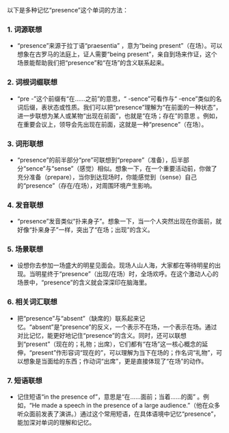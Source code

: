 以下是多种记忆“presence”这个单词的方法：

### 1. 词源联想
 - “presence”来源于拉丁语“praesentia” ，意为“being present”（在场）。可以想象在古罗马的法庭上，证人需要“being present”，亲自到场来作证，这个场景能帮助我们把“presence”和“在场”的含义联系起来。

### 2. 词根词缀联想
 - “pre -”这个前缀有“在……之前”的意思，“ -sence”可看作与“ -ence”类似的名词后缀，表状态或性质。我们可以把“presence”理解为“在前面的一种状态”，进一步联想为某人或某物“出现在前面”，也就是“在场；存在”的意思 。例如，在重要会议上，领导会先出现在前面，这就是一种“presence”（在场）。

### 3. 词形联想
 - “presence”的前半部分“pre”可联想到“prepare”（准备），后半部分“sence”与“sense”（感觉）相似。想象一下，在一个重要活动前，你做了充分准备（prepare），当你到达现场时，你能感觉到（sense）自己的“presence”（存在/在场），对周围环境产生影响。

### 4. 发音联想
 - “presence”发音类似“扑来身子”。想象一下，当一个人突然出现在你面前，就好像“扑来身子”一样，突出了“在场；出现”的含义。

### 5. 场景联想
 - 设想你去参加一场盛大的明星见面会。现场人山人海，大家都在等待明星的出现。当明星终于“presence”（出现/在场）时，全场欢呼。在这个激动人心的场景中，“presence”的含义就会深深印在脑海里。

### 6. 相关词汇联想
 - 把“presence”与“absent”（缺席的）联系起来记忆。“absent”是“presence”的反义，一个表示不在场，一个表示在场。通过对比记忆，能更好地记住“presence”的含义。同时，还可以联想到“present”（现在的；礼物；出席），它们都有“在场”这一核心概念的延伸，“present”作形容词“现在的”，可以理解为当下在场的；作名词“礼物”，可以想象是当面给的东西；作动词“出席”，更是直接体现了“在场”的动作。

### 7. 短语联想
 - 记住短语“in the presence of”，意思是“在……面前；当着……的面” 。例如，“He made a speech in the presence of a large audience.”（他在众多听众面前发表了演讲。）通过这个常用短语，在具体语境中记忆“presence”，能加深对单词的理解和记忆。 